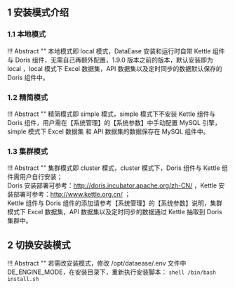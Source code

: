 ## 1 安装模式介绍

### 1.1 本地模式

!!! Abstract ""
    本地模式即 local 模式，DataEase 安装和运行时自带 Kettle 组件与 Doris 组件，无需自己再额外配置，1.9.0 版本之前的版本，默认安装即为 local ，local 模式下 Excel 数据集，API 数据集以及定时同步的数据默认保存的 Doris 组件中。 

### 1.2 精简模式

!!! Abstract ""
    精简模式即 simple 模式，simple 模式下不安装 Kettle 组件与 Doris 组件，用户需在【系统管理】的【系统参数】中手动配置 MySQL 引擎，simple 模式下 Excel 数据集 和 API 数据集的数据保存在 MySQL 组件中。

### 1.3 集群模式

!!! Abstract ""
    集群模式即 cluster 模式，cluster 模式下，Doris 组件与 Kettle 组件需用户自行安装；  
    Doris 安装部署可参考：http://doris.incubator.apache.org/zh-CN/ ，Kettle 安装部署可参考：http://www.kettle.org.cn/ ；  
    Kettle 组件与 Doris 组件的添加请参考【系统管理】的【系统参数】说明，集群模式下 Excel 数据集，API 数据集以及定时同步的数据通过 Kettle 抽取到 Doris 集群中。

## 2 切换安装模式

!!! Abstract ""
    若需改安装模式，修改 /opt/dataease/.env 文件中 DE_ENGINE_MODE，在安装目录下，重新执行安装脚本：
    ```shell
    /bin/bash install.sh
    ```